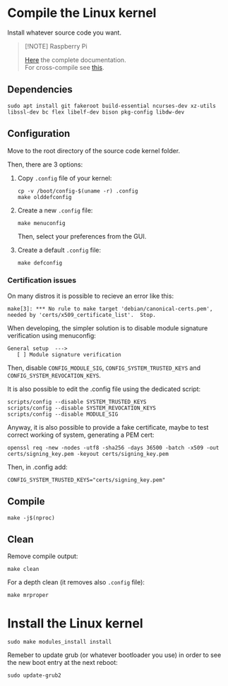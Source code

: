 # Compile the Linux kernel

Install whatever source code you want.

> [!NOTE] Raspberry Pi
>
> [Here](https://www.raspberrypi.com/documentation/computers/linux_kernel.html#natively-build-a-kernel) the complete documentation.
> \
> For cross-compile see [this](https://www.raspberrypi.com/documentation/computers/linux_kernel.html#cross-compile-the-kernel).

## Dependencies

```shell
sudo apt install git fakeroot build-essential ncurses-dev xz-utils libssl-dev bc flex libelf-dev bison pkg-config libdw-dev
```

## Configuration

Move to the root directory of the source code kernel folder.

Then, there are 3 options:

1. Copy `.config` file of your kernel:
   ```shell
   cp -v /boot/config-$(uname -r) .config
   make olddefconfig
   ```

2. Create a new `.config` file:
   ```shell
   make menuconfig
   ```
   Then, select your preferences from the GUI.

3. Create a default `.config` file:
   ```shell
   make defconfig
   ```

### Certification issues

On many distros it is possible to recieve an error like this:

```shell
make[3]: *** No rule to make target 'debian/canonical-certs.pem', needed by 'certs/x509_certificate_list'.  Stop.
```

When developing, the simpler solution is to disable module signature verification using menuconfig:

```shell
General setup  --->
   [ ] Module signature verification
```

Then, disable `CONFIG_MODULE_SIG`, `CONFIG_SYSTEM_TRUSTED_KEYS` and `CONFIG_SYSTEM_REVOCATION_KEYS`.

It is also possible to edit the .config file using the dedicated script:

```shell
scripts/config --disable SYSTEM_TRUSTED_KEYS
scripts/config --disable SYSTEM_REVOCATION_KEYS
scripts/config --disable MODULE_SIG
```

Anyway, it is also possible to provide a fake certificate, maybe to test correct working of system, generating a PEM cert:

```shell
openssl req -new -nodes -utf8 -sha256 -days 36500 -batch -x509 -out certs/signing_key.pem -keyout certs/signing_key.pem
```

Then, in .config add:

```shell
CONFIG_SYSTEM_TRUSTED_KEYS="certs/signing_key.pem"
```

## Compile

```shell
make -j$(nproc)
```

## Clean

Remove compile output:

```shell
make clean
```

For a depth clean (it removes also `.config` file):

```shell
make mrproper
```

# Install the Linux kernel

```shell
sudo make modules_install install
```

Remeber to update grub (or whatever bootloader you use) in order to see the new boot entry at the next reboot:

```shell
sudo update-grub2
```
